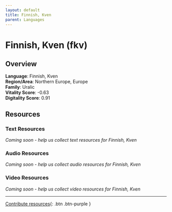 ```yaml
---
layout: default
title: Finnish, Kven
parent: Languages
---
```


# Finnish, Kven (fkv)

## Overview

**Language**: Finnish, Kven  
**Region/Area**: Northern Europe, Europe  
**Family**: Uralic  
**Vitality Score**: -0.63  
**Digitality Score**: 0.91  

## Resources

### Text Resources
*Coming soon - help us collect text resources for Finnish, Kven*

### Audio Resources
*Coming soon - help us collect audio resources for Finnish, Kven*

### Video Resources
*Coming soon - help us collect video resources for Finnish, Kven*

---

[Contribute resources](https://fairtrain.github.io/){: .btn .btn-purple }
